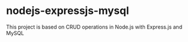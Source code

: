 # nodejs-expressjs-mysql
This project is based on CRUD operations in Node.js with Express.js and MySQL
